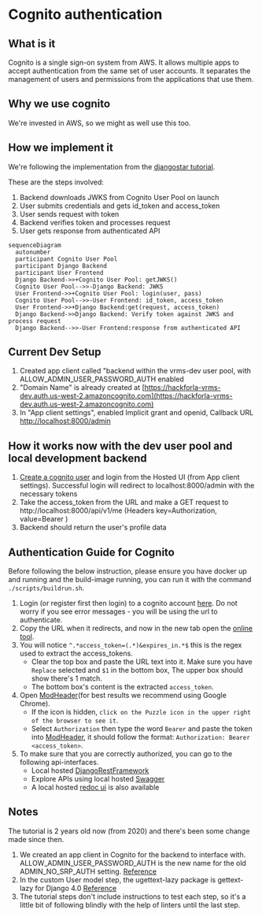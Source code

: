 # Cognito authentication

## What is it

Cognito is a single sign-on system from AWS. It allows multiple apps to accept authentication from the same set of user accounts. It separates the management of users and permissions from the applications that use them.

## Why we use cognito

We're invested in AWS, so we might as well use this too.

## How we implement it

We're following the implementation from the [djangostar tutorial](https://djangostars.com/blog/bootstrap-django-app-with-cognito/).

These are the steps involved:

1. Backend downloads JWKS from Cognito User Pool on launch
1. User submits credentials and gets id_token and access_token
1. User sends request with token
1. Backend verifies token and processes request
1. User gets response from authenticated API

```mermaid
sequenceDiagram
  autonumber
  participant Cognito User Pool
  participant Django Backend
  participant User Frontend
  Django Backend->>+Cognito User Pool: getJWKS()
  Cognito User Pool-->>-Django Backend: JWKS
  User Frontend->>+Cognito User Pool: login(user, pass)
  Cognito User Pool-->>-User Frontend: id_token, access_token
  User Frontend->>+Django Backend:get(request, access_token)
  Django Backend->>Django Backend: Verify token against JWKS and process request
  Django Backend-->>-User Frontend:response from authenticated API
```

## Current Dev Setup

1. Created app client called "backend within the vrms-dev user pool, with ALLOW_ADMIN_USER_PASSWORD_AUTH enabled
1. "Domain Name" is already created at [https://hackforla-vrms-dev.auth.us-west-2.amazoncognito.com](https://hackforla-vrms-dev.auth.us-west-2.amazoncognito.com)
1. In "App client settings", enabled Implicit grant and openid, Callback URL [http://localhost:8000/admin](http://localhost:8000/admin)

## How it works now with the dev user pool and local development backend

1. [Create a cognito user](https://hackforla-vrms-dev.auth.us-west-2.amazoncognito.com/login?client_id=3e3bi1ct2ks9rcktrde8v60v3u&response_type=token&scope=openid&redirect_uri=http://localhost:8000/admin) and login from the Hosted UI (from App client settings). Successful login will redirect to localhost:8000/admin with the necessary tokens
1. Take the access_token from the URL and make a GET request to http://localhost:8000/api/v1/me (Headers key=Authorization, value=Bearer <token>)
1. Backend should return the user's profile data

## Authentication Guide for Cognito

Before following the below instruction, please ensure you have docker up and running and the build-image running, you can run it with the command `./scripts/buildrun.sh`.

1. Login (or register first then login) to a cognito account [here](https://hackforla-vrms-dev.auth.us-west-2.amazoncognito.com/login?client_id=3e3bi1ct2ks9rcktrde8v60v3u&response_type=token&scope=openid&redirect_uri=http://localhost:8000/admin). Do not worry if you see error messages - you will be using the url to authenticate.
1. Copy the URL when it redirects, and now in the new tab open the [online tool](https://regexr.com/6ro69).
1. You will notice `^.*access_token=(.*)&expires_in.*$` this is the regex used to extract the access_tokens.
    - Clear the top box and paste the URL text into it. Make sure you have `Replace` selected and `$1` in the bottom box, The upper box should show there's 1 match.
    - The bottom box's content is the extracted `access_token`.
1. Open [ModHeader](https://modheader.com/modheader/download)(for best results we recommend using Google Chrome).
    - If the icon is hidden, `click on the Puzzle icon in the upper right of the browser to see it`.
    - Select `Authorization` then type the word `Bearer` and paste the token into [ModHeader](https://modheader.com/modheader/download), it should follow the format: `Authorization: Bearer <access_token>`.
1. To make sure that you are correctly authorized, you can go to the following api-interfaces.
    - Local hosted [DjangoRestFramework](http://localhost:8000/api/v1/me)
    - Explore APIs using local hosted [Swagger](http://localhost:8000/api/schema/swagger-ui)
    - A local hosted [redoc ui](http://localhost:8000/api/schema/redoc) is also available

## Notes

The tutorial is 2 years old now (from 2020) and there's been some change made since then.

1. We created an app client in Cognito for the backend to interface with. ALLOW_ADMIN_USER_PASSWORD_AUTH is the new name for the old ADMIN_NO_SRP_AUTH setting. [Reference](https://docs.aws.amazon.com/cognito/latest/developerguide/amazon-cognito-user-pools-authentication-flow.html)
1. In the custom User model step, the ugettext-lazy package is gettext-lazy for Django 4.0 [Reference](https://forum.djangoproject.com/t/importerror-cannot-import-name-ugettext-lazy-from-django-utils-translation/10943/3)
1. The tutorial steps don't include instructions to test each step, so it's a little bit of following blindly with the help of linters until the last step.
